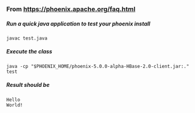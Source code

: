 ### From https://phoenix.apache.org/faq.html
##### Run a quick java application to test your phoenix install
`javac test.java`

##### Execute the class
`java -cp "$PHOENIX_HOME/phoenix-5.0.0-alpha-HBase-2.0-client.jar:." test`

##### Result should be
```
Hello
World!
```

